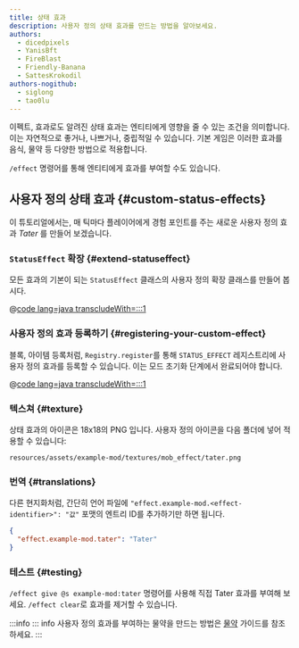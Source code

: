 ```yaml
---
title: 상태 효과
description: 사용자 정의 상태 효과를 만드는 방법을 알아보세요.
authors:
  - dicedpixels
  - YanisBft
  - FireBlast
  - Friendly-Banana
  - SattesKrokodil
authors-nogithub:
  - siglong
  - tao0lu
---
```


이펙트, 효과로도 알려진 상태 효과는 엔티티에게 영향을 줄 수 있는 조건을 의미합니다. 이는 자연적으로 좋거나, 나쁘거나, 중립적일 수 있습니다. 기본 게임은 이러한 효과를 음식, 물약 등 다양한 방법으로 적용합니다.

`/effect` 명령어를 통해 엔티티에게 효과를 부여할 수도 있습니다.

## 사용자 정의 상태 효과 {#custom-status-effects}

이 튜토리얼에서는, 매 틱마다 플레이어에게 경험 포인트를 주는 새로운 사용자 정의 효과 _Tater_ 를 만들어 보겠습니다.

### `StatusEffect` 확장 {#extend-statuseffect}

모든 효과의 기본이 되는 `StatusEffect` 클래스의 사용자 정의 확장 클래스를 만들어 봅시다.

@[code lang=java transcludeWith=:::1](@/reference/1.21/src/main/java/com/example/docs/effect/TaterEffect.java)

### 사용자 정의 효과 등록하기 {#registering-your-custom-effect}

블록, 아이템 등록처럼, `Registry.register`를 통해 `STATUS_EFFECT` 레지스트리에 사용자 정의 효과를 등록할 수 있습니다. 이는 모드 초기화 단계에서 완료되어야 합니다.

@[code lang=java transcludeWith=:::1](@/reference/1.21/src/main/java/com/example/docs/effect/ExampleModEffects.java)

### 텍스쳐 {#texture}

상태 효과의 아이콘은 18x18의 PNG 입니다. 사용자 정의 아이콘을 다음 폴더에 넣어 적용할 수 있습니다:

```:no-line-numbers
resources/assets/example-mod/textures/mob_effect/tater.png
```

<DownloadEntry type="Example Texture" visualURL="/assets/develop/tater-effect.png" downloadURL="/assets/develop/tater-effect-icon.png" />

### 번역 {#translations}

다른 현지화처럼, 간단히 언어 파일에 `"effect.example-mod.<effect-identifier>": "값"` 포맷의 엔트리 ID를 추가하기만 하면 됩니다.

```json
{
  "effect.example-mod.tater": "Tater"
}
```

### 테스트 {#testing}

`/effect give @s example-mod:tater` 명령어를 사용해 직접 Tater 효과를 부여해 보세요.
`/effect clear`로 효과를 제거할 수 있습니다.

:::info
::: info
사용자 정의 효과를 부여하는 물약을 만드는 방법은 [물약](../items/potions) 가이드를 참조하세요.
:::
